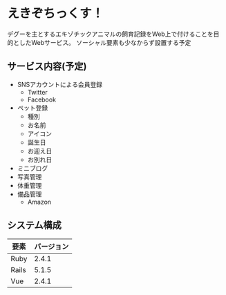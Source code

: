 # えきぞちっくす！

デグーを主とするエキゾチックアニマルの飼育記録をWeb上で付けることを目的としたWebサービス。
ソーシャル要素も少なからず設置する予定

## サービス内容(予定)

* SNSアカウントによる会員登録
  * Twitter
  * Facebook
* ペット登録
  * 種別
  * お名前
  * アイコン
  * 誕生日
  * お迎え日
  * お別れ日
* ミニブログ
* 写真管理
* 体重管理
* 備品管理
  * Amazon

## システム構成

|要素|バージョン|
|-----|-------|
|Ruby|2.4.1|
|Rails|5.1.5|
|Vue|2.4.1|


